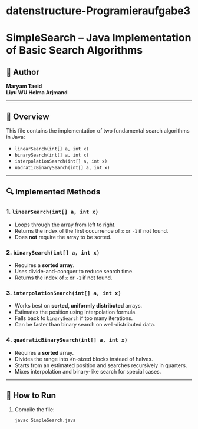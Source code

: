 # datenstructure-Programieraufgabe3
# SimpleSearch – Java Implementation of Basic Search Algorithms

## 👤 Author
**Maryam Taeid**  
**Liyu WU**
**Helma Arjmand**


---

## 📌 Overview

This file contains the implementation of two fundamental search algorithms in Java:

- `linearSearch(int[] a, int x)`
- `binarySearch(int[] a, int x)`
- `interpolationSearch(int[] a, int x)`
- `uadraticBinarySearch(int[] a, int x)`


---

## 🔍 Implemented Methods

### 1. `linearSearch(int[] a, int x)`
- Loops through the array from left to right.
- Returns the index of the first occurrence of `x` or `-1` if not found.
- Does **not** require the array to be sorted.

### 2. `binarySearch(int[] a, int x)`
- Requires a **sorted array**.
- Uses divide-and-conquer to reduce search time.
- Returns the index of `x` or `-1` if not found.

### 3. `interpolationSearch(int[] a, int x)`
- Works best on **sorted, uniformly distributed** arrays.
- Estimates the position using interpolation formula.
- Falls back to `binarySearch` if too many iterations.
- Can be faster than binary search on well-distributed data.

### 4. `quadraticBinarySearch(int[] a, int x)`
- Requires a **sorted** array.
- Divides the range into √n-sized blocks instead of halves.
- Starts from an estimated position and searches recursively in quarters.
- Mixes interpolation and binary-like search for special cases.


---

## 🧪 How to Run

1. Compile the file:
   ```bash
   javac SimpleSearch.java

